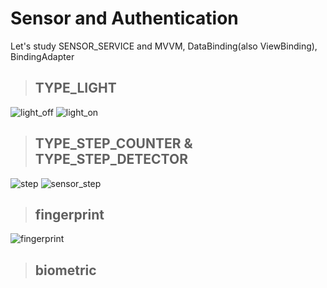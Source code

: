 # Sensor and Authentication
 Let's study SENSOR_SERVICE and MVVM, DataBinding(also ViewBinding), BindingAdapter

> ## TYPE_LIGHT
  ![light_off](/capture/light_off.png) 
  ![light_on](/capture/light_on.png)
> ## TYPE_STEP_COUNTER & TYPE_STEP_DETECTOR
  ![step](/capture/step.png)
  ![sensor_step](/capture/sensor_step.png)
> ## fingerprint
  ![fingerprint](/capture/fingerprint.png)
> ## biometric
